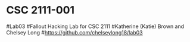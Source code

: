 # CSC 2111-001
#Lab03
#Fallout Hacking Lab for CSC 2111
#Katherine (Katie) Brown and Chelsey Long
#https://github.com/chelseylong18/lab03
